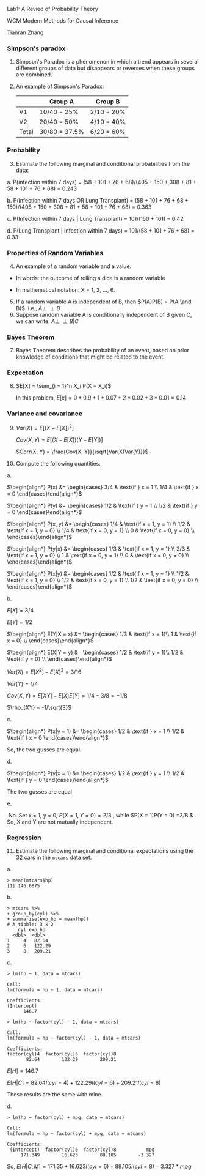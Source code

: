 Lab1: A Revied of Probability Theory

WCM Modern Methods for Causal Inference

Tianran Zhang

### Simpson's paradox

1. Simpson's Paradox is a phenomenon in which a trend appears in several different groups of data but disappears or reverses when these groups are combined.

2. An example of Simpson's Paradox:

   |        | Group A | Group B |
   | ------ | ------- | ------- |
   | V1     | 10/40 = 25% | 2/10 = 20% |
   | V2 | 20/40 = 50% | 4/10 = 40% |
   | Total | 30/80 = 37.5% | 6/20 = 60% |


### Probability

3. Estimate the following marginal and conditional probabilities from the data:

a. P(infection within 7 days) = (58 + 101 + 76 + 68)/(405 + 150 + 308 + 81 + 58 + 101 + 76 + 68) = 0.243

b. P(infection within 7 days OR Lung Transplant) = (58 + 101 + 76 + 68 + 150)/(405 + 150 + 308 + 81 + 58 + 101 + 76 + 68) = 0.363

c. P(Infection within 7 days | Lung Transplant) = 101/(150 + 101) = 0.42

d. P(Lung Transplant | Infection within 7 days) = 101/(58 + 101 + 76 + 68) = 0.33

### Properties of Random Variables

4. An example of a random variable and a value.

* In words: the outcome of rolling a dice is a random variable

* In mathematical notation: X = 1, 2, ..., 6.

5. If a random variable A is independent of B, then $P(A)P(B) = P(A \and B)$. i.e., $A \perp\!\!\!\perp B$  
6. Suppose random variable A is conditionally independent of B given C, we can write:  $A\perp\!\!\!\perp B | C$ 

### Bayes Theorem 

7. Bayes Theorem describes the probability of an event, based on prior knowledge of conditions that might be related to the event.

### Expectation

8. $E[X] = \sum_{i = 1}^n X_i P(X = X_i)$ 

   In this problem, $E[x] = 0 * 0.9 + 1 * 0.07 + 2 * 0.02 + 3 * 0.01 = 0.14$ 

### Variance and covariance

9. $Var(X) = E[(X - E[X])^2]$ 

   $Cov(X, Y) = E[(X - E[X])(Y - E[Y])]$ 

   $Corr(X, Y) = \frac{Cov(X, Y)}{\sqrt{Var(X)Var(Y)}}$ 

10. Compute the following quantities.

   a.

   $\begin{align*}
    P(x) &=
     \begin{cases}
      3/4      & \text{if } x = 1 \\
      1/4      & \text{if } x = 0 
     \end{cases}\end{align*}$  

   $\begin{align*}
    P(y) &=
     \begin{cases}
      1/2      & \text{if } y = 1 \\
      1/2      & \text{if } y = 0 
     \end{cases}\end{align*}$	  

   $\begin{align*}
    P(x, y) &=
     \begin{cases}
      1/4      & \text{if x = 1, y = 1} \\
      1/2      & \text{if x = 1, y = 0} \\ 
      1/4      & \text{if x = 0, y = 1} \\
      0        & \text{if x = 0, y = 0} \\ 
      \end{cases}\end{align*}$  	  

   $\begin{align*}
    P(y|x) &=
     \begin{cases}
      1/3      & \text{if x = 1, y = 1} \\
      2/3      & \text{if x = 1, y = 0} \\ 
      1        & \text{if x = 0, y = 1} \\
      0        & \text{if x = 0, y = 0} \\ 
      \end{cases}\end{align*}$	  

   $\begin{align*}
    P(x|y) &=
     \begin{cases}
      1/2      & \text{if x = 1, y = 1} \\
      1/2      & \text{if x = 1, y = 0} \\ 
      1/2      & \text{if x = 0, y = 1} \\
      1/2      & \text{if x = 0, y = 0} \\  
    \end{cases}\end{align*}$	  

b. 

$E[X] = 3/4$

$E[Y] = 1/2$ 

$\begin{align*}
E(Y|X = x) &=
  \begin{cases}
   1/3      & \text{if x = 1}\\
   1        & \text{if x = 0} \\ 
   \end{cases}\end{align*}$

$\begin{align*}
E(X|Y = y) &=
  \begin{cases}
   1/2      & \text{if y = 1}\\
   1/2      & \text{if y = 0} \\ 
   \end{cases}\end{align*}$

$Var(X) = E[X^2] - E[X]^2 = 3/16$

$Var(Y) = 1/4$

$Cov(X, Y) = E[XY] - E[X]E[Y] = 1/4 - 3/8 = -1/8$

$\rho_{XY} = -1/\sqrt{3}$ 

c. 

   $\begin{align*}
    P(x|y = 1) &=
     \begin{cases}
      1/2      & \text{if } x = 1 \\
      1/2      & \text{if } x = 0 
  \end{cases}\end{align*}$

So, the two gusses are equal.

d.

   $\begin{align*}
    P(y|x = 1) &=
     \begin{cases}
      1/2      & \text{if } y = 1 \\
      1/2      & \text{if } y = 0 
  \end{cases}\end{align*}$

The two gusses are equal

e.

​	No. Set x = 1, y = 0, $P(X = 1, Y = 0) = 2/3$ , while $P(X = 1)P(Y = 0) =3/8 $ . So, X and Y are not mutually independent.

### Regression

11. Estimate the following marginal and conditional expectations using the 32 cars in the `mtcars` data set.

a. 

```{r}
> mean(mtcars$hp)
[1] 146.6875
```

b.

```{r}
> mtcars %>%
+ group_by(cyl) %>%
+ summarise(exp_hp = mean(hp))
# A tibble: 3 x 2
    cyl exp_hp
  <dbl>  <dbl>
1     4   82.64
2     6   122.29 
3     8   209.21 
```

c.

```{r}
> lm(hp ~ 1, data = mtcars)

Call:
lm(formula = hp ~ 1, data = mtcars)

Coefficients:
(Intercept)  
      146.7  

> lm(hp ~ factor(cyl) - 1, data = mtcars)

Call:
lm(formula = hp ~ factor(cyl) - 1, data = mtcars)

Coefficients:
factor(cyl)4  factor(cyl)6  factor(cyl)8  
       82.64        122.29        209.21  
```

$E[H] = 146.7$

$E[H|C] = 82.64I(cyl = 4) + 122.29I(cyl = 6) + 209.21I(cyl = 8)$ 

These results are the same with mine.

d.

```{r}
> lm(hp ~ factor(cyl) + mpg, data = mtcars)

Call:
lm(formula = hp ~ factor(cyl) + mpg, data = mtcars)

Coefficients:
 (Intercept)  factor(cyl)6  factor(cyl)8           mpg  
     171.349        16.623        88.105        -3.327   
```

So, $E[H|C, M] = 171.35 + 16.623I(cyl = 6) + 88.105I(cyl = 8) - 3.327 * mpg$ 



